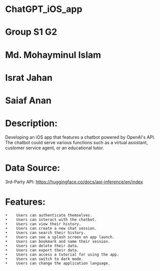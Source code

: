 # ChatGPT_iOS_app

# Group S1 G2

# Md. Mohayminul Islam
# Israt Jahan
# Saiaf Anan

 
 # Description: 
 Developing an iOS app that features a chatbot powered by OpenAI's API. The chatbot could serve various functions such as a virtual assistant, customer service agent, or an educational tutor.
 
 
# Data Source:
   3rd-Party API: https://huggingface.co/docs/api-inference/en/index
  
 # Features:

    •    Users can authenticate themselves.
    •    Users can interact with the chatbot. 
    •    Users can view their history.
    •    Users can create a new chat session.
    •    Users can search their history.
    •    Users can see a splash screen on app launch.
    •    Users can bookmark and name their session.
    •    Users can delete their data.
    •    Users can export their data.
    •    Users can access a tutorial for using the app.
    •    Users can switch to dark mode.
    •    Users can change the application language.
